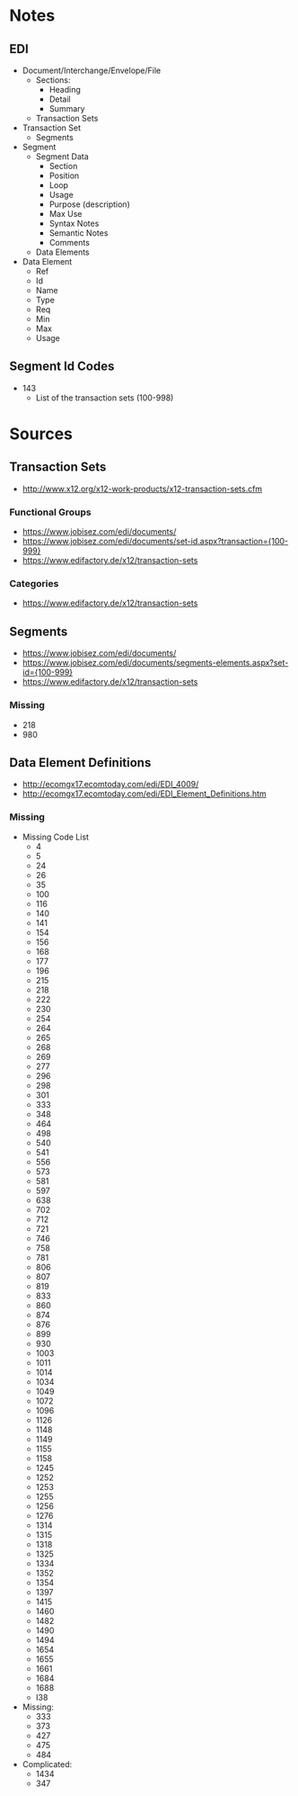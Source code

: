 # Notes

## EDI

- Document/Interchange/Envelope/File
    - Sections:
        - Heading
        - Detail
        - Summary
    - Transaction Sets
- Transaction Set
    - Segments
- Segment
    - Segment Data
        - Section
        - Position
        - Loop
        - Usage
        - Purpose (description)
        - Max Use
        - Syntax Notes
        - Semantic Notes
        - Comments
    - Data Elements
- Data Element
    - Ref
    - Id
    - Name
    - Type
    - Req
    - Min
    - Max
    - Usage


## Segment Id Codes

- 143
    - List of the transaction sets (100-998)

# Sources

## Transaction Sets

- http://www.x12.org/x12-work-products/x12-transaction-sets.cfm

### Functional Groups

- https://www.jobisez.com/edi/documents/
- https://www.jobisez.com/edi/documents/set-id.aspx?transaction={100-999}
- https://www.edifactory.de/x12/transaction-sets

### Categories

- https://www.edifactory.de/x12/transaction-sets

## Segments

- https://www.jobisez.com/edi/documents/
- https://www.jobisez.com/edi/documents/segments-elements.aspx?set-id={100-999}
- https://www.edifactory.de/x12/transaction-sets

### Missing

- 218
- 980

## Data Element Definitions

- http://ecomgx17.ecomtoday.com/edi/EDI_4009/
- http://ecomgx17.ecomtoday.com/edi/EDI_Element_Definitions.htm

### Missing

- Missing Code List
    - 4
    - 5
    - 24
    - 26
    - 35
    - 100
    - 116
    - 140
    - 141
    - 154
    - 156
    - 168
    - 177
    - 196
    - 215
    - 218
    - 222
    - 230
    - 254
    - 264
    - 265
    - 268
    - 269
    - 277
    - 296
    - 298
    - 301
    - 333
    - 348
    - 464
    - 498
    - 540
    - 541
    - 556
    - 573
    - 581
    - 597
    - 638
    - 702
    - 712
    - 721
    - 746
    - 758
    - 781
    - 806
    - 807
    - 819
    - 833
    - 860
    - 874
    - 876
    - 899
    - 930
    - 1003
    - 1011
    - 1014
    - 1034
    - 1049
    - 1072
    - 1096
    - 1126
    - 1148
    - 1149
    - 1155
    - 1158
    - 1245
    - 1252
    - 1253
    - 1255
    - 1256
    - 1276
    - 1314
    - 1315
    - 1318
    - 1325
    - 1334
    - 1352
    - 1354
    - 1397
    - 1415
    - 1460
    - 1482
    - 1490
    - 1494
    - 1654
    - 1655
    - 1661
    - 1684
    - 1688
    - I38
- Missing:
    - 333
    - 373
    - 427
    - 475
    - 484
- Complicated:
    - 1434
    - 347
